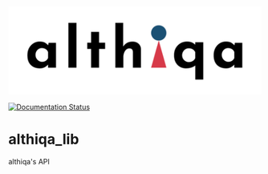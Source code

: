 <p align="center">
  <img src="https://github.com/althiqa/althiqa_lib/blob/main/img/logoAlthiqa.png">
</p>

[![Documentation Status](https://readthedocs.org/projects/althiqa-lib/badge/?version=latest)](https://althiqa-lib.readthedocs.io/en/latest/?badge=latest)
# althiqa_lib
althiqa's API
